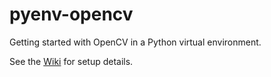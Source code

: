 # pyenv-opencv

Getting started with OpenCV in a Python virtual environment.

See the [Wiki](https://github.com/estherjk/pyenv-opencv/wiki) for setup details.
